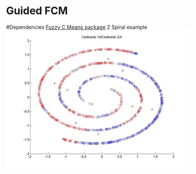 # Guided FCM
#Dependencies
[Fuzzy C Means package](http://ce.sharif.edu/~m_amiri/download/yfcmc/)
2 Spiral example
![Alt text](https://github.com/ultrai/Chap_4/blob/master/output_Mk92ZE%20(1).gif)
